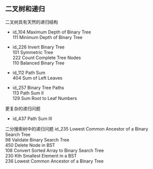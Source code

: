 ## 二叉树和递归
二叉树具有天然的递归结构  
- id_104 Maximum Depth of Binary Tree  
111 Minimum Depth of Binary Tree

- id_226 Invert Binary Tree  
101 Symmetric Tree  
222 Count Complete Tree Nodes  
110 Balanced Binary Tree  

- id_112 Path Sum  
404 Sum of Left Leaves

- id_257 Binary Tree Paths  
113 Path Sum II  
129 Sum Root to Leaf Numbers  

更复杂的递归问题
- id_437 Path Sum III

二分搜索树中的递归问题
id_235 Lowest Common Ancestor of a Binary Search Tree  
98 Validate Binary Search Tree  
450 Delete Node in BST  
108 Convert Sorted Array to Binary Search Tree  
230 Kth Smallest Element in a BST  
236 Lowest Common Ancestor of a Binary Tree